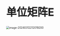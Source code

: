 # 单位矩阵E

<img src="https://cvp.oss-cn-shanghai.aliyuncs.com/picgo/202403122120521.png" alt="image-20240312212019200" style="zoom:50%;" />